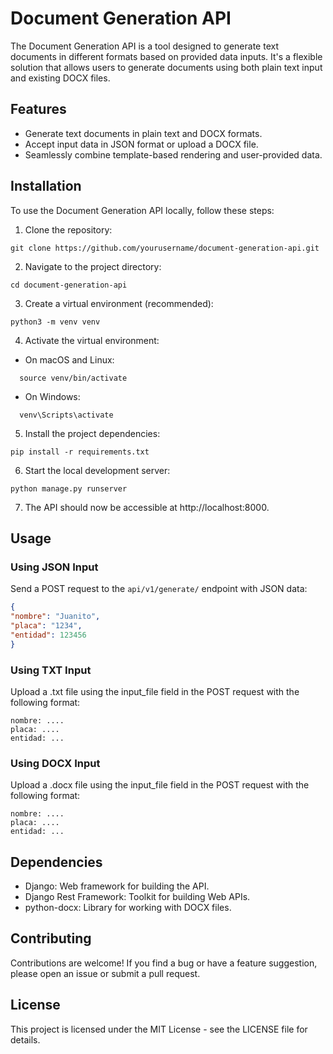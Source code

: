 # Document Generation API

The Document Generation API is a tool designed to generate text documents in different formats based on provided data inputs. It's a flexible solution that allows users to generate documents using both plain text input and existing DOCX files.

## Features

- Generate text documents in plain text and DOCX formats.
- Accept input data in JSON format or upload a DOCX file.
- Seamlessly combine template-based rendering and user-provided data.

## Installation

To use the Document Generation API locally, follow these steps:

1. Clone the repository:
```
git clone https://github.com/yourusername/document-generation-api.git
```

2. Navigate to the project directory:
```
cd document-generation-api
```

3. Create a virtual environment (recommended):
```
python3 -m venv venv
```

4. Activate the virtual environment:
- On macOS and Linux:
```
  source venv/bin/activate
```
- On Windows:
```
  venv\Scripts\activate
```

5. Install the project dependencies:
```
pip install -r requirements.txt
```

6. Start the local development server:
```
python manage.py runserver
```

7. The API should now be accessible at http://localhost:8000.

## Usage

### Using JSON Input

Send a POST request to the `api/v1/generate/` endpoint with JSON data:

```json
{
"nombre": "Juanito",
"placa": "1234",
"entidad": 123456
}
```

### Using TXT Input

Upload a .txt file using the input_file field in the POST request with the following format:
```
nombre: ....
placa: ....
entidad: ...
```
### Using DOCX Input

Upload a .docx file using the input_file field in the POST request with the following format:
```
nombre: ....
placa: ....
entidad: ...
```

## Dependencies

- Django: Web framework for building the API.
- Django Rest Framework: Toolkit for building Web APIs.
- python-docx: Library for working with DOCX files.

## Contributing
Contributions are welcome! If you find a bug or have a feature suggestion, please open an issue or submit a pull request.

## License
This project is licensed under the MIT License - see the LICENSE file for details.